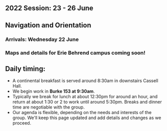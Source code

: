 ## 2022 Session: 23 - 26 June

## Navigation and Orientation
### Arrivals: Wednesday 22 June 
<!-- ### Campus Maps -->
### Maps and details for Erie Behrend campus coming soon! 

<!-- * [2D Labelled Campus Map](Map_UPG_Labelled.pdf)
* [3D Google street-view of Cassell and Apollo House](3DMap_CassellApollo.png)
Those staying in Apollo House should go there on arrival. One of our student assistants or Digital Mitford editors will be in the vicinity watching for new arrivals and will give you your key and show you to your room. Ask around about coordinating a trip for groceries or to a [restaurant](restaurants.md).  
-->

## Daily timing: 
* A continental breakfast is served around 8:30am in downstairs Cassell Hall.
* We begin work in **Burke 153 at 9:30am**. 
* Typically we break for lunch at about 12:30pm for around an hour, and return at about 1:30 or 2 to work until around 5:30pm. Breaks and dinner time are negotiable with the group.
* Our agenda is flexible, depending on the needs and interests of the group. We'll keep this page updated and add details and changes as we proceed. 